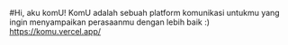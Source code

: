 #Hi, aku komU!
KomU adalah sebuah platform komunikasi untukmu yang ingin menyampaikan perasaanmu dengan lebih baik :)
https://komu.vercel.app/
